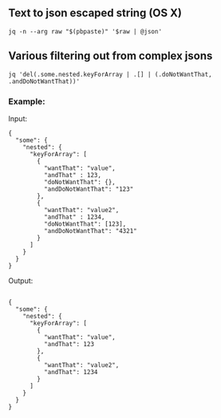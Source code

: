 ## Text to json escaped string (OS X)
`jq -n --arg raw "$(pbpaste)" '$raw | @json'`

## Various filtering out from complex jsons
`jq 'del(.some.nested.keyForArray | .[] | (.doNotWantThat, .andDoNotWantThat))'`
### Example:
Input:
```
{
  "some": {
    "nested": {
      "keyForArray": [
        {
          "wantThat": "value",
          "andThat" : 123,
          "doNotWantThat": {},
          "andDoNotWantThat": "123"
        },
        {
          "wantThat": "value2",
          "andThat" : 1234,
          "doNotWantThat": [123],
          "andDoNotWantThat": "4321"
        }
      ]
    }
  }
}
```
Output:
```

{
  "some": {
    "nested": {
      "keyForArray": [
        {
          "wantThat": "value",
          "andThat": 123
        },
        {
          "wantThat": "value2",
          "andThat": 1234
        }
      ]
    }
  }
}
```
